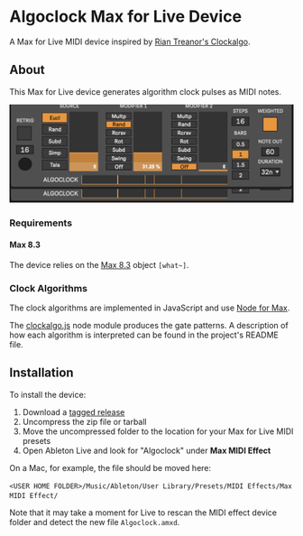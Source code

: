 # Algoclock Max for Live Device

A Max for Live MIDI device inspired by [Rian Treanor's Clockalgo](https://djmag.com/longreads/studio-selections-rian-treanor).

## About

This Max for Live device generates algorithm clock pulses as MIDI notes.

![Screenshot of Algoclock Max for Live device](/docs/images/m4l-algoclock-screenshot.png)

### Requirements

#### Max 8.3

The device relies on the [Max 8.3](https://cycling74.com/products/new-in-max) object `[what~]`.

### Clock Algorithms

The clock algorithms are implemented in JavaScript and use [Node for Max](https://cycling74.com/articles/node-for-max-intro-%E2%80%93-let%E2%80%99s-get-started).

The [clockalgo.js](https://github.com/steve-meyer/clockalgo.js) node module produces the gate patterns. A description of how each algorithm is interpreted can be found in the project's README file.

## Installation

To install the device:

1. Download a [tagged release](https://github.com/steve-meyer/algoclock-m4l/tags)
2. Uncompress the zip file or tarball
3. Move the uncompressed folder to the location for your Max for Live MIDI presets
4. Open Ableton Live and look for "Algoclock" under **Max MIDI Effect**

On a Mac, for example, the file should be moved here:

```<USER HOME FOLDER>/Music/Ableton/User Library/Presets/MIDI Effects/Max MIDI Effect/```

Note that it may take a moment for Live to rescan the MIDI effect device folder and detect the new file `Algoclock.amxd`.

